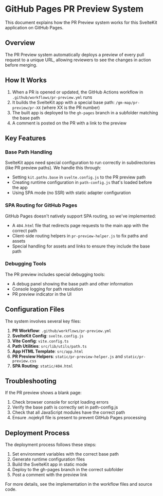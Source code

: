 # GitHub Pages PR Preview System

This document explains how the PR Preview system works for this SvelteKit application on GitHub Pages.

## Overview

The PR Preview system automatically deploys a preview of every pull request to a unique URL, allowing reviewers to see the changes in action before merging.

## How It Works

1. When a PR is opened or updated, the GitHub Actions workflow in `.github/workflows/pr-preview.yml` runs
2. It builds the SvelteKit app with a special base path: `/gm-map/pr-preview/pr-XX` (where XX is the PR number)
3. The built app is deployed to the `gh-pages` branch in a subfolder matching the base path
4. A comment is posted on the PR with a link to the preview

## Key Features

### Base Path Handling

SvelteKit apps need special configuration to run correctly in subdirectories (like PR preview paths). We handle this through:

- Setting `kit.paths.base` in `svelte.config.js` to the PR preview path
- Creating runtime configuration in `path-config.js` that's loaded before the app
- Using SPA mode (no SSR) with static adapter configuration

### SPA Routing for GitHub Pages

GitHub Pages doesn't natively support SPA routing, so we've implemented:

- A `404.html` file that redirects page requests to the main app with the correct path
- Client-side routing helpers in `pr-preview-helper.js` to fix paths and assets
- Special handling for assets and links to ensure they include the base path

### Debugging Tools

The PR preview includes special debugging tools:

- A debug panel showing the base path and other information
- Console logging for path resolution
- PR preview indicator in the UI

## Configuration Files

The system involves several key files:

1. **PR Workflow**: `.github/workflows/pr-preview.yml`
2. **SvelteKit Config**: `svelte.config.js`
3. **Vite Config**: `vite.config.ts`
4. **Path Utilities**: `src/lib/utils/path.ts`
5. **App HTML Template**: `src/app.html`
6. **PR Preview Helpers**: `static/pr-preview-helper.js` and `static/pr-preview.css`
7. **SPA Routing**: `static/404.html`

## Troubleshooting

If the PR preview shows a blank page:

1. Check browser console for script loading errors
2. Verify the base path is correctly set in path-config.js
3. Check that all JavaScript modules have the correct path
4. Ensure .nojekyll file is present to prevent GitHub Pages processing

## Deployment Process

The deployment process follows these steps:

1. Set environment variables with the correct base path
2. Generate runtime configuration files
3. Build the SvelteKit app in static mode
4. Deploy to the gh-pages branch in the correct subfolder
5. Post a comment with the preview link

For more details, see the implementation in the workflow files and source code.
